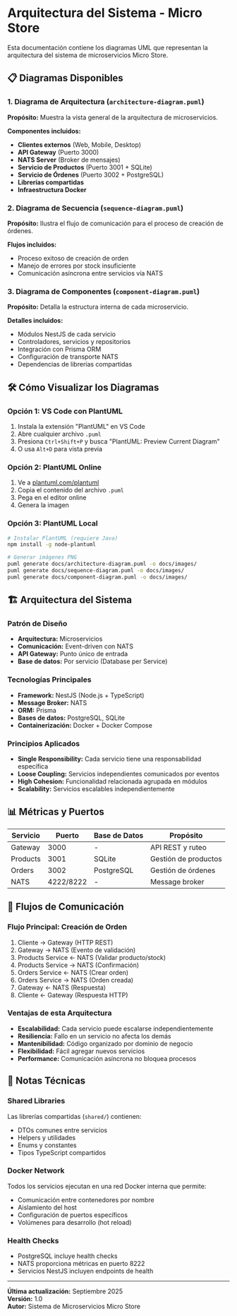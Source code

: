 # Arquitectura del Sistema - Micro Store

Esta documentación contiene los diagramas UML que representan la arquitectura del sistema de microservicios Micro Store.

## 📋 Diagramas Disponibles

### 1. Diagrama de Arquitectura (`architecture-diagram.puml`)

**Propósito:** Muestra la vista general de la arquitectura de microservicios.

**Componentes incluidos:**

- **Clientes externos** (Web, Mobile, Desktop)
- **API Gateway** (Puerto 3000)
- **NATS Server** (Broker de mensajes)
- **Servicio de Productos** (Puerto 3001 + SQLite)
- **Servicio de Órdenes** (Puerto 3002 + PostgreSQL)
- **Librerías compartidas**
- **Infraestructura Docker**

### 2. Diagrama de Secuencia (`sequence-diagram.puml`)

**Propósito:** Ilustra el flujo de comunicación para el proceso de creación de órdenes.

**Flujos incluidos:**

- Proceso exitoso de creación de orden
- Manejo de errores por stock insuficiente
- Comunicación asíncrona entre servicios vía NATS

### 3. Diagrama de Componentes (`component-diagram.puml`)

**Propósito:** Detalla la estructura interna de cada microservicio.

**Detalles incluidos:**

- Módulos NestJS de cada servicio
- Controladores, servicios y repositorios
- Integración con Prisma ORM
- Configuración de transporte NATS
- Dependencias de librerías compartidas

## 🛠️ Cómo Visualizar los Diagramas

### Opción 1: VS Code con PlantUML

1. Instala la extensión "PlantUML" en VS Code
2. Abre cualquier archivo `.puml`
3. Presiona `Ctrl+Shift+P` y busca "PlantUML: Preview Current Diagram"
4. O usa `Alt+D` para vista previa

### Opción 2: PlantUML Online

1. Ve a [plantuml.com/plantuml](http://www.plantuml.com/plantuml/)
2. Copia el contenido del archivo `.puml`
3. Pega en el editor online
4. Genera la imagen

### Opción 3: PlantUML Local

```bash
# Instalar PlantUML (requiere Java)
npm install -g node-plantuml

# Generar imágenes PNG
puml generate docs/architecture-diagram.puml -o docs/images/
puml generate docs/sequence-diagram.puml -o docs/images/
puml generate docs/component-diagram.puml -o docs/images/
```

## 🏗️ Arquitectura del Sistema

### Patrón de Diseño

- **Arquitectura:** Microservicios
- **Comunicación:** Event-driven con NATS
- **API Gateway:** Punto único de entrada
- **Base de datos:** Por servicio (Database per Service)

### Tecnologías Principales

- **Framework:** NestJS (Node.js + TypeScript)
- **Message Broker:** NATS
- **ORM:** Prisma
- **Bases de datos:** PostgreSQL, SQLite
- **Containerización:** Docker + Docker Compose

### Principios Aplicados

- **Single Responsibility:** Cada servicio tiene una responsabilidad específica
- **Loose Coupling:** Servicios independientes comunicados por eventos
- **High Cohesion:** Funcionalidad relacionada agrupada en módulos
- **Scalability:** Servicios escalables independientemente

## 📊 Métricas y Puertos

| Servicio | Puerto    | Base de Datos | Propósito            |
| -------- | --------- | ------------- | -------------------- |
| Gateway  | 3000      | -             | API REST y ruteo     |
| Products | 3001      | SQLite        | Gestión de productos |
| Orders   | 3002      | PostgreSQL    | Gestión de órdenes   |
| NATS     | 4222/8222 | -             | Message broker       |

## 🔄 Flujos de Comunicación

### Flujo Principal: Creación de Orden

1. Cliente → Gateway (HTTP REST)
2. Gateway → NATS (Evento de validación)
3. Products Service ← NATS (Validar producto/stock)
4. Products Service → NATS (Confirmación)
5. Orders Service ← NATS (Crear orden)
6. Orders Service → NATS (Orden creada)
7. Gateway ← NATS (Respuesta)
8. Cliente ← Gateway (Respuesta HTTP)

### Ventajas de esta Arquitectura

- **Escalabilidad:** Cada servicio puede escalarse independientemente
- **Resiliencia:** Fallo en un servicio no afecta los demás
- **Mantenibilidad:** Código organizado por dominio de negocio
- **Flexibilidad:** Fácil agregar nuevos servicios
- **Performance:** Comunicación asíncrona no bloquea procesos

## 📝 Notas Técnicas

### Shared Libraries

Las librerías compartidas (`shared/`) contienen:

- DTOs comunes entre servicios
- Helpers y utilidades
- Enums y constantes
- Tipos TypeScript compartidos

### Docker Network

Todos los servicios ejecutan en una red Docker interna que permite:

- Comunicación entre contenedores por nombre
- Aislamiento del host
- Configuración de puertos específicos
- Volúmenes para desarrollo (hot reload)

### Health Checks

- PostgreSQL incluye health checks
- NATS proporciona métricas en puerto 8222
- Servicios NestJS incluyen endpoints de health

---

**Última actualización:** Septiembre 2025  
**Versión:** 1.0  
**Autor:** Sistema de Microservicios Micro Store
